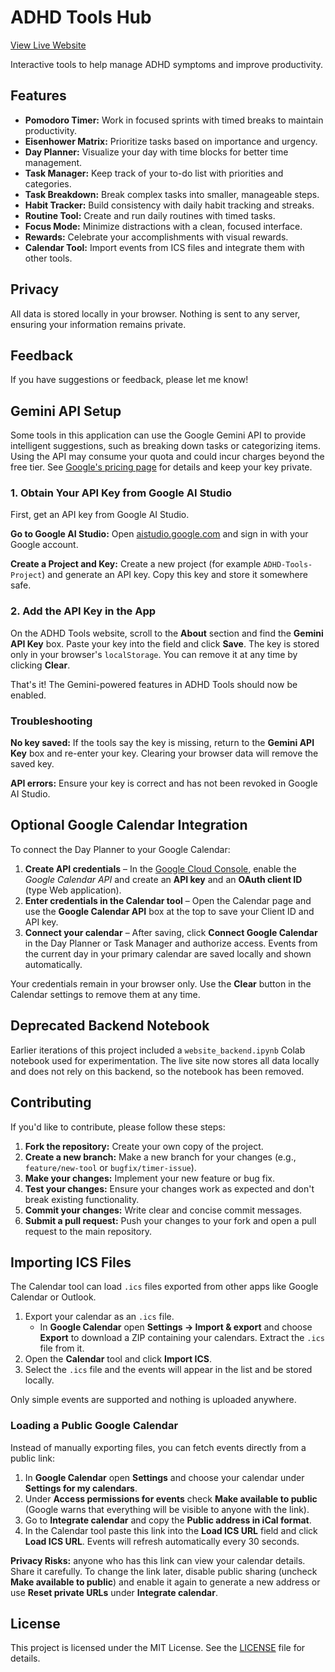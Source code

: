# ADHD Tools Hub

[View Live Website](https://jobellet.github.io/ADHDtools/)

Interactive tools to help manage ADHD symptoms and improve productivity.

## Features

*   **Pomodoro Timer:** Work in focused sprints with timed breaks to maintain productivity.
*   **Eisenhower Matrix:** Prioritize tasks based on importance and urgency.
*   **Day Planner:** Visualize your day with time blocks for better time management.
*   **Task Manager:** Keep track of your to-do list with priorities and categories.
*   **Task Breakdown:** Break complex tasks into smaller, manageable steps.
*   **Habit Tracker:** Build consistency with daily habit tracking and streaks.
*   **Routine Tool:** Create and run daily routines with timed tasks.
*   **Focus Mode:** Minimize distractions with a clean, focused interface.
*   **Rewards:** Celebrate your accomplishments with visual rewards.
*   **Calendar Tool:** Import events from ICS files and integrate them with other tools.

## Privacy

All data is stored locally in your browser. Nothing is sent to any server, ensuring your information remains private.

## Feedback

If you have suggestions or feedback, please let me know!

## Gemini API Setup
Some tools in this application can use the Google Gemini API to provide intelligent suggestions, such as breaking down tasks or categorizing items. Using the API may consume your quota and could incur charges beyond the free tier. See [Google's pricing page](https://ai.google.dev/pricing) for details and keep your key private.

### 1. Obtain Your API Key from Google AI Studio
First, get an API key from Google AI Studio.

**Go to Google AI Studio:** Open [aistudio.google.com](https://aistudio.google.com) and sign in with your Google account.

**Create a Project and Key:** Create a new project (for example `ADHD-Tools-Project`) and generate an API key. Copy this key and store it somewhere safe.

### 2. Add the API Key in the App
On the ADHD Tools website, scroll to the **About** section and find the **Gemini API Key** box. Paste your key into the field and click **Save**. The key is stored only in your browser's `localStorage`. You can remove it at any time by clicking **Clear**.

That's it! The Gemini-powered features in ADHD Tools should now be enabled.

### Troubleshooting
**No key saved:** If the tools say the key is missing, return to the **Gemini API Key** box and re-enter your key. Clearing your browser data will remove the saved key.

**API errors:** Ensure your key is correct and has not been revoked in Google AI Studio.

## Optional Google Calendar Integration

To connect the Day Planner to your Google Calendar:

1. **Create API credentials** – In the [Google Cloud Console](https://console.cloud.google.com/), enable the *Google Calendar API* and create an **API key** and an **OAuth client ID** (type Web application).
2. **Enter credentials in the Calendar tool** – Open the Calendar page and use the **Google Calendar API** box at the top to save your Client ID and API key.
3. **Connect your calendar** – After saving, click **Connect Google Calendar** in the Day Planner or Task Manager and authorize access. Events from the current day in your primary calendar are saved locally and shown automatically.

Your credentials remain in your browser only. Use the **Clear** button in the Calendar settings to remove them at any time.

## Deprecated Backend Notebook

Earlier iterations of this project included a `website_backend.ipynb` Colab notebook used for experimentation. The live site now stores all data locally and does not rely on this backend, so the notebook has been removed.

## Contributing

If you'd like to contribute, please follow these steps:

1.  **Fork the repository:** Create your own copy of the project.
2.  **Create a new branch:** Make a new branch for your changes (e.g., `feature/new-tool` or `bugfix/timer-issue`).
3.  **Make your changes:** Implement your new feature or bug fix.
4.  **Test your changes:** Ensure your changes work as expected and don't break existing functionality.
5.  **Commit your changes:** Write clear and concise commit messages.
6.  **Submit a pull request:** Push your changes to your fork and open a pull request to the main repository.

## Importing ICS Files

The Calendar tool can load `.ics` files exported from other apps like Google Calendar or Outlook.

1. Export your calendar as an `.ics` file.
   - In **Google Calendar** open **Settings → Import & export** and choose **Export** to download a ZIP containing your calendars. Extract the `.ics` file from it.
2. Open the **Calendar** tool and click **Import ICS**.
3. Select the `.ics` file and the events will appear in the list and be stored locally.

Only simple events are supported and nothing is uploaded anywhere.

### Loading a Public Google Calendar

Instead of manually exporting files, you can fetch events directly from a public link:

1. In **Google Calendar** open **Settings** and choose your calendar under **Settings for my calendars**.
2. Under **Access permissions for events** check **Make available to public** (Google warns that everything will be visible to anyone with the link).
3. Go to **Integrate calendar** and copy the **Public address in iCal format**.
4. In the Calendar tool paste this link into the **Load ICS URL** field and click **Load ICS URL**. Events will refresh automatically every 30 seconds.

**Privacy Risks:** anyone who has this link can view your calendar details. Share it carefully. To change the link later, disable public sharing (uncheck **Make available to public**) and enable it again to generate a new address or use **Reset private URLs** under **Integrate calendar**.


## License

This project is licensed under the MIT License. See the [LICENSE](https://opensource.org/licenses/MIT) file for details.
